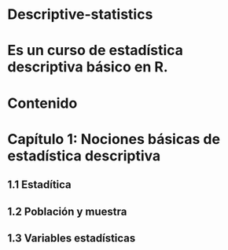 # Descriptive-statistics
# Es un curso de estadística descriptiva básico en R.
# Contenido
# Capítulo 1: Nociones básicas de estadística descriptiva
## 1.1 Estadítica
## 1.2 Población y muestra
## 1.3 Variables estadísticas
